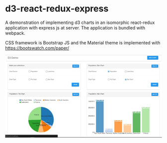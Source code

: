 # d3-react-redux-express
A demonstration of implementing d3 charts in an isomorphic react-redux application with express js at server. The application is bundled with webpack. 

CSS framework is Bootstrap JS and the Material theme is implemented with https://bootswatch.com/paper/



![image](https://github.com/AjithJosephThomas/d3-react-redux-express/blob/master/screenshot.jpg)
